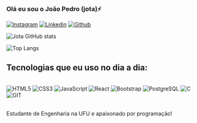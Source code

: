 ### Olá eu sou o João Pedro (jota)⚡

[![Instagram](https://img.shields.io/badge/Instagram-E4405F?style=for-the-badge&logo=instagram&logoColor=white)](https://www.instagram.com/jo_pedroai/)
[![Linkedin](https://img.shields.io/badge/LinkedIn-0077B5?style=for-the-badge&logo=linkedin&logoColor=white)](https://www.linkedin.com/in/jo%C3%A3o-pedro-ivo/)
[![Github](https://img.shields.io/badge/GitHub-100000?style=for-the-badge&logo=github&logoColor=white)](https://github.com/JotahIvo)

![Jota GitHub stats](https://github-readme-stats.vercel.app/api?username=JotahIvo&show_icons=true&theme=dracula)

![Top Langs](https://github-readme-stats.vercel.app/api/top-langs/?username=JotahIvo&layout=compact)

## Tecnologias que eu uso no dia a dia:

<div style="display: inline_block"><br/> 
    <img alt="HTML5" src="https://img.shields.io/badge/HTML5-E34F26?style=for-the-badge&logo=html5&logoColor=white"/>
    <img alt="CSS3" src="https://img.shields.io/badge/CSS3-1572B6?style=for-the-badge&logo=css3&logoColor=white"/>
    <img alt="JavaScript" src="https://img.shields.io/badge/JavaScript-F7DF1E?style=for-the-badge&logo=javascript&logoColor=black"/>
    <img alt="React" src="https://img.shields.io/badge/React-20232A?style=for-the-badge&logo=react&logoColor=61DAFB"/>
    <img alt="Bootstrap" src="https://img.shields.io/badge/Bootstrap-563D7C?style=for-the-badge&logo=bootstrap&logoColor=white">
    <img alt="PostgreSQL" src="https://img.shields.io/badge/PostgreSQL-316192?style=for-the-badge&logo=postgresql&logoColor=white">
    <img alt="C" src="https://img.shields.io/badge/C-00599C?style=for-the-badge&logo=c&logoColor=white">
    <img alt="GIT" src="https://img.shields.io/badge/GIT-E44C30?style=for-the-badge&logo=git&logoColor=white">
</div><br/>

Estudante de Engenharia na UFU e apaixonado por programação!
